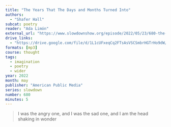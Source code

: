 ```yaml
---
title: "The Years That The Days and Months Turned Into"
authors:
  - "Shafer Hall"
subcat: poetry
reader: "Ada Limón"
external_url: "https://www.slowdownshow.org/episode/2022/05/23/680-the-years-that-the-days-and-months-turned-into"
drive_links:
  - "https://drive.google.com/file/d/1L1cUFxeqCq2FTsAsVSCSmbrHGTrHo9dW/view?usp=sharing"
formats: [mp3]
course: thought
tags:
  - imagination
  - poetry
  - wider
year: 2022
month: may
publisher: "American Public Media"
series: slowdown
number: 680
minutes: 5
---
```


> I was the angry one, and I was the sad one,
and I am the head shaking in wonder
